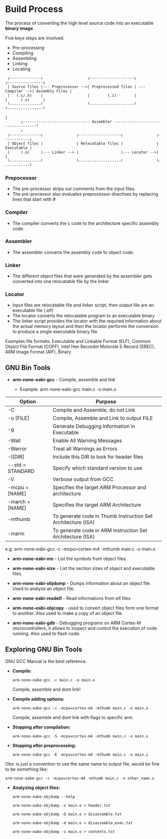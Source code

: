 # Build Process

The process of converting the high level source code into
an executable **binary image**.

Five keys steps are involved:

- Pre-processing
- Compiling
- Assembling
- Linking
- Locating

```
 ┌--------------┐                    ┌--------------------┐                 ┌----------------┐
 | Source files |--- Preprocessor -->| Preprocessed files | --- Compiler -->| Assembly Files |
 |   (.c/.h)    |                    |        (.i)        |                 |      (.s)      |
 └--------------┘                    └--------------------┘                 └----------------┘
                                                                                    |
       ┌------------------------------ Assembler -----------------------------------┘
       ↓
 ┌--------------┐               ┌-------------------┐               ┌------------┐
 | Object files |               | Relocatable files |               | Executable |
 |     (.o)     |--- Linker --> |                   |--- Locator -->|            |
 └--------------┘               └-------------------┘               └------------┘

```

### Prepocessor

- The pre-processor strips out comments from the input files.
- The pre-processor also evaluates preprocessor directives by
replacing lines that start with #

### Compiler

- The compiler converts the c code to the architecture specific
assembly code.

### Assembler

- The assembler converts the assembly code to object code.

### Linker

- The different object files that were generated by the assembler
gets converted into one relocatable file by the linker

### Locator

- Input files are relocatable file and linker script, then output
file are an executable file (.elf)
- The locator converts the relocatable program to an executable binary
- The linker script provides the locator with the required information
about the actual memory layout and then the locator performs the
conversion to produce a single executable binary file

Examples file formats: Executable and Linkable Format (ELF), Common Object
File Format (COFF), Intel Hex Recordm Motorola S Record (SREC), ARM Image
Format (AIF), Binary

## GNU Bin Tools

- **arm-none-eabi-gcc** - Compile, assemble and link

    - Example: arm-none-eabi-gcc main.c -o main.o

| Option | Purpose
|---|---|
| -C        | Compile and Assemble, do not Link |
| -o [FILE] | Compile, Assemble and Link to output FILE |
| -g        | Generate Debugging Information in Executable |
| -Wall     | Enable All Warning Messages |
| -Werror   | Treat all Warnings as Errors |
| -I[DIR]   | Include this DIR to look for header files |
| --std = STANDARD | Specify which standard version to use |
| -V        | Verbose output from GCC |
| -mcpu = [NAME] | Specifies the target ARM Processor and architecture |
| -march = [NAME] | Specifies the target ARM Architecture |
| -mthumb | To generate code in Thumb Instruction Set Architecture (ISA) |
| -marm | To generate code in ARM Instruction Set Architecture (ISA) |

e.g: arm-none-eabi-gcc -c -mcpu=cortex-m4 -mthumb main.c -o main.o

- **arm-none-eabi-nm** - List the symbols from object files

- **arm-none-eabi-size** - List the section sizes of object and executable files

- **arm-none-eabi-objdump** - Dumps information about an object file. Used to
analyze an object file.

- **arm-none-eabi-readelf** - Read informations from elf files

- **arm-none-eabi-objcopy** - used to convert object files form one format to another.
Also used to make a copy of an object file.

- **arm-none-eabi-gdb** - Debugging programs on ARM Cortex-M microcontrollers, it allows
to inspect and control the execution of code running. Also used to flash code.

## Exploring GNU Bin Tools

GNU GCC Manual is the best reference.

- **Compile:**

    `arm-none-eabe-gcc -c main.c -o main.o`

    Compile, assemble and dont link!

- **Compile adding options:**

    `arm-none-eabe-gcc -c -mcpu=cortex-m4 -mthumb main.c -o main.o`

    Compile, assemble and dont link with flags to specific arm.

- **Stopping after compilation:**

    `arm-none-eabe-gcc -S -mcpu=cortex-m4 -mthumb main.c -o main.s`

- **Stopping after preprocessing:**

    `arm-none-eabe-gcc -E -mcpu=cortex-m4 -mthumb main.c -o main.i`

Obs: is just a convention to use the same name to output file, would be fine to be
something like:

`arm-none-eabe-gcc -c -mcpu=cortex-m4 -mthumb main.c -o other_name.o`

- **Analyzing object files:**

    `arm-none-eabe-objdump --help`

    `arm-none-eabe-objdump -x main.o > header.txt`

    `arm-none-eabe-objdump -D main.o > disassemble.txt`

    `arm-none-eabe-objdump -d main.o > disassemble_exec.txt`

    `arm-none-eabe-objdump -s main.o > contents.txt`